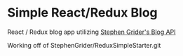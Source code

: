 # Simple React/Redux Blog

React / Redux blog app utilizing [Stephen Grider's Blog API](http://reduxblog.herokuapp.com/)

Working off of StephenGrider/ReduxSimpleStarter.git
